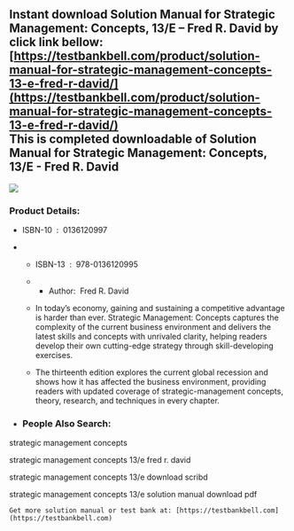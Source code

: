 Instant download **Solution Manual for Strategic Management: Concepts, 13/E – Fred R. David** by click link bellow:  
[https://testbankbell.com/product/solution-manual-for-strategic-management-concepts-13-e-fred-r-david/](https://testbankbell.com/product/solution-manual-for-strategic-management-concepts-13-e-fred-r-david/)  
This is completed downloadable of Solution Manual for Strategic Management: Concepts, 13/E - Fred R. David
----------------------------------------------------------------------------------------------------------


![](https://testbankbell.com/wp-content/uploads/2023/05/Solution-Manual-for-Strategic-Management-Concepts-13-E-Fred-R.-David-228x228-1.jpg)
### Product Details:


* ISBN-10 ‏ : ‎ 0136120997
* * ISBN-13 ‏ : ‎ 978-0136120995
  * * Author:  Fred R. David
   
  * In today’s economy, gaining and sustaining a competitive advantage is harder than ever. Strategic Management: Concepts captures the complexity of the current business environment and delivers the latest skills and concepts with unrivaled clarity, helping readers develop their own cutting-edge strategy through skill-developing exercises.
 
  * The thirteenth edition explores the current global recession and shows how it has affected the business environment, providing readers with updated coverage of strategic-management concepts, theory, research, and techniques in every chapter.
 
* ### People Also Search:

strategic management concepts

strategic management concepts 13/e fred r. david

strategic management concepts 13/e download scribd

strategic management concepts 13/e solution manual download pdf


    Get more solution manual or test bank at: [https://testbankbell.com](https://testbankbell.com)
